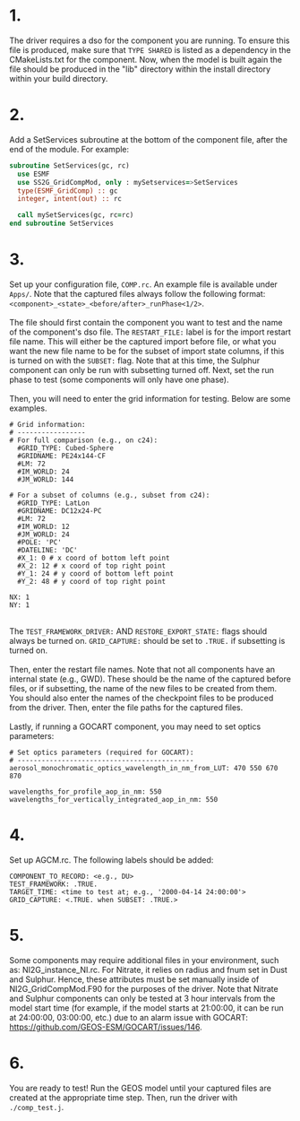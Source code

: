 # 1.
The driver requires a dso for the component you are running. To ensure this file is produced, make sure that `TYPE SHARED` is listed as a dependency in the CMakeLists.txt for the component. Now, when the model is built again the file should be produced in the "lib" directory within the install directory within your build directory.
# 2.
Add a SetServices subroutine at the bottom of the component file, after the end of the module. For example:
```f90
subroutine SetServices(gc, rc)
  use ESMF
  use SS2G_GridCompMod, only : mySetservices=>SetServices
  type(ESMF_GridComp) :: gc
  integer, intent(out) :: rc

  call mySetServices(gc, rc=rc)
end subroutine SetServices
```
# 3.
Set up your configuration file, `COMP.rc`. An example file is available under `Apps/`. Note that the captured files always follow the following format: `<component>_<state>_<before/after>_runPhase<1/2>`.\
\
The file should first contain the component you want to test and the name of the component's dso file. The `RESTART_FILE:` label is for the import restart file name. This will either be the captured import before file, or what you want the new file name to be for the subset of import state columns, if this is turned on with the `SUBSET:` flag. Note that at this time, the Sulphur component can only be run with subsetting turned off. Next, set the run phase to test (some components will only have one phase).\
\
Then, you will need to enter the grid information for testing. Below are some examples.

```
# Grid information:
# -----------------
# For full comparison (e.g., on c24):
  #GRID_TYPE: Cubed-Sphere
  #GRIDNAME: PE24x144-CF
  #LM: 72
  #IM_WORLD: 24
  #JM_WORLD: 144

# For a subset of columns (e.g., subset from c24):
  #GRID_TYPE: LatLon
  #GRIDNAME: DC12x24-PC
  #LM: 72
  #IM_WORLD: 12
  #JM_WORLD: 24
  #POLE: 'PC'
  #DATELINE: 'DC'
  #X_1: 0 # x coord of bottom left point
  #X_2: 12 # x coord of top right point
  #Y_1: 24 # y coord of bottom left point
  #Y_2: 48 # y coord of top right point

NX: 1
NY: 1
```
\
The `TEST_FRAMEWORK_DRIVER:` AND `RESTORE_EXPORT_STATE:` flags should always be turned on. `GRID_CAPTURE:` should be set to `.TRUE.` if subsetting is turned on.\
\
Then, enter the restart file names. Note that not all components have an internal state (e.g., GWD). These should be the name of the captured before files, or if subsetting, the name of the new files to be created from them. You should also enter the names of the checkpoint files to be produced from the driver. Then, enter the file paths for the captured files.\
\
Lastly, if running a GOCART component, you may need to set optics parameters:
```
# Set optics parameters (required for GOCART):
# --------------------------------------------
aerosol_monochromatic_optics_wavelength_in_nm_from_LUT: 470 550 670 870

wavelengths_for_profile_aop_in_nm: 550
wavelengths_for_vertically_integrated_aop_in_nm: 550
```

# 4.
Set up AGCM.rc. The following labels should be added:
```
COMPONENT_TO_RECORD: <e.g., DU>
TEST_FRAMEWORK: .TRUE.
TARGET_TIME: <time to test at; e.g., '2000-04-14 24:00:00'>
GRID_CAPTURE: <.TRUE. when SUBSET: .TRUE.>
```

# 5.
Some components may require additional files in your environment, such as: NI2G_instance_NI.rc. For Nitrate, it relies on radius and fnum set in Dust and Sulphur. Hence, these attributes must be set manually inside of NI2G_GridCompMod.F90 for the purposes of the driver. Note that Nitrate and Sulphur components can only be tested at 3 hour intervals from the model start time (for example, if the model starts at 21:00:00, it can be run at 24:00:00, 03:00:00, etc.) due to an alarm issue with GOCART: https://github.com/GEOS-ESM/GOCART/issues/146.

# 6.
You are ready to test! Run the GEOS model until your captured files are created at the appropriate time step. Then, run the driver with `./comp_test.j`.